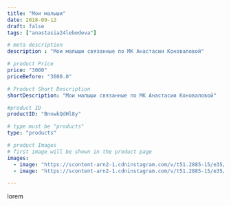 ```yaml
---
title: "Мои малыши"
date: 2018-09-12
draft: false
tags: ["anastasia24lebedeva"]

# meta description
description : "Мои малыши связанные по МК Анастасии Коноваловой"

# product Price
price: "3000"
priceBefore: "3600.0"

# Product Short Description
shortDescription: "Мои малыши связанные по МК Анастасии Коноваловой"

#product ID
productID: "BnnwkQdHl8y"

# type must be "products"
type: "products"

# product Images
# first image will be shown in the product page
images:
  - image: "https://scontent-arn2-1.cdninstagram.com/v/t51.2885-15/e35/39578048_266924117487555_1606792574742161269_n.jpg?tp=1&_nc_ht=scontent-arn2-1.cdninstagram.com&_nc_cat=103&_nc_ohc=xHHWy8-wPXgAX_XljVG&ccb=7-4&oh=cb40abc847c6fd12f2a7c16e65e59e39&oe=60847062&ig_cache_key=MTg2NjY2ODAwMjYxNTgxMzg4Mw%3D%3D.2-ccb7-4"
  - image: "https://scontent-arn2-1.cdninstagram.com/v/t51.2885-15/e35/41754429_1978101189154662_5889288102583495233_n.jpg?tp=1&_nc_ht=scontent-arn2-1.cdninstagram.com&_nc_cat=106&_nc_ohc=bdnntvEacUwAX8TL6FD&ccb=7-4&oh=7f1d38ce44e633feb0f86e0f520018ea&oe=6084D178&ig_cache_key=MTg2NjY2ODAxNjIxMzc5OTcwNg%3D%3D.2-ccb7-4"

---
```

lorem

